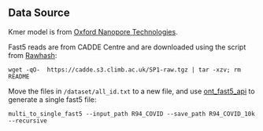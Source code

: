 ## Data Source

Kmer model is from [Oxford Nanopore Technologies](https://github.com/nanoporetech/kmer_models/tree/master/legacy/legacy_r9.4_180mv_450bps_6mer.).

Fast5 reads are from CADDE Centre and are downloaded using the script from [Rawhash](https://github.com/CMU-SAFARI/RawHash/tree/main):

```shell
wget -qO-  https://cadde.s3.climb.ac.uk/SP1-raw.tgz | tar -xzv; rm README
```

Move the files in `/dataset/all_id.txt` to a new file, and use [ont_fast5_api](https://github.com/nanoporetech/ont_fast5_api) to generate a single fast5 file:

```shell
multi_to_single_fast5 --input_path R94_COVID --save_path R94_COVID_10k --recursive
```

